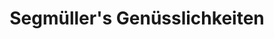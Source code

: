 ---
title: "Segmüller's Genüsslichkeiten"
url: /altstaetten-sg/segmuellers-genuesslichkeiten/
shop: Feinkost
---